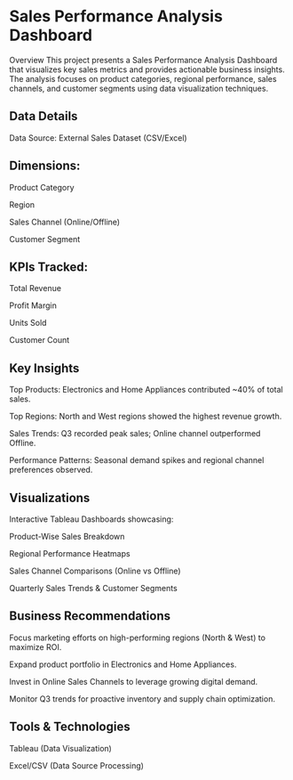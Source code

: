 
# Sales Performance Analysis Dashboard
Overview
This project presents a Sales Performance Analysis Dashboard that visualizes key sales metrics and provides actionable business insights. The analysis focuses on product categories, regional performance, sales channels, and customer segments using data visualization techniques.

## Data Details
Data Source: External Sales Dataset (CSV/Excel)

## Dimensions:

Product Category

Region

Sales Channel (Online/Offline)

Customer Segment

## KPIs Tracked:

Total Revenue

Profit Margin

Units Sold

Customer Count

## Key Insights
Top Products: Electronics and Home Appliances contributed ~40% of total sales.

Top Regions: North and West regions showed the highest revenue growth.

Sales Trends: Q3 recorded peak sales; Online channel outperformed Offline.

Performance Patterns: Seasonal demand spikes and regional channel preferences observed.

## Visualizations
Interactive Tableau Dashboards showcasing:

Product-Wise Sales Breakdown

Regional Performance Heatmaps

Sales Channel Comparisons (Online vs Offline)

Quarterly Sales Trends & Customer Segments

## Business Recommendations
Focus marketing efforts on high-performing regions (North & West) to maximize ROI.

Expand product portfolio in Electronics and Home Appliances.

Invest in Online Sales Channels to leverage growing digital demand.

Monitor Q3 trends for proactive inventory and supply chain optimization.

## Tools & Technologies
Tableau (Data Visualization)

Excel/CSV (Data Source Processing)
